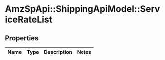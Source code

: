 # AmzSpApi::ShippingApiModel::ServiceRateList

## Properties
Name | Type | Description | Notes
------------ | ------------- | ------------- | -------------

